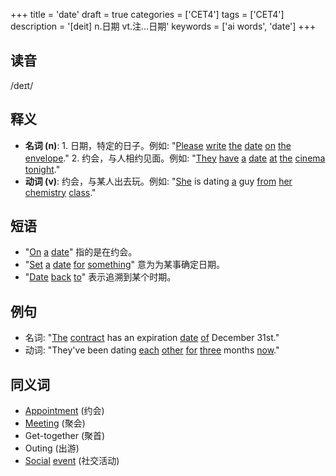 +++
title = 'date'
draft = true
categories = ['CET4']
tags = ['CET4']
description = '[deit] n.日期 vt.注…日期'
keywords = ['ai words', 'date']
+++

## 读音
/deɪt/

## 释义
- **名词 (n)**: 1. 日期，特定的日子。例如: "[Please](/zh/post/please/) [write](/zh/post/write/) [the](/zh/post/the/) [date](/zh/post/date/) [on](/zh/post/on/) [the](/zh/post/the/) [envelope](/zh/post/envelope/)." 2. 约会，与人相约见面。例如: "[They](/zh/post/they/) [have](/zh/post/have/) [a](/zh/post/a/) [date](/zh/post/date/) [at](/zh/post/at/) [the](/zh/post/the/) [cinema](/zh/post/cinema/) [tonight](/zh/post/tonight/)."
- **动词 (v)**: 约会，与某人出去玩。例如: "[She](/zh/post/she/) is dating [a](/zh/post/a/) guy [from](/zh/post/from/) [her](/zh/post/her/) [chemistry](/zh/post/chemistry/) [class](/zh/post/class/)."

## 短语
- "[On](/zh/post/on/) [a](/zh/post/a/) [date](/zh/post/date/)" 指的是在约会。
- "[Set](/zh/post/set/) [a](/zh/post/a/) [date](/zh/post/date/) [for](/zh/post/for/) [something](/zh/post/something/)" 意为为某事确定日期。
- "[Date](/zh/post/date/) [back](/zh/post/back/) [to](/zh/post/to/)" 表示追溯到某个时期。

## 例句
- 名词: "[The](/zh/post/the/) [contract](/zh/post/contract/) has an expiration [date](/zh/post/date/) [of](/zh/post/of/) December 31st."
- 动词: "They've been dating [each](/zh/post/each/) [other](/zh/post/other/) [for](/zh/post/for/) [three](/zh/post/three/) months [now](/zh/post/now/)."

## 同义词
- [Appointment](/zh/post/appointment/) (约会)
- [Meeting](/zh/post/meeting/) (聚会)
- Get-together (聚首)
- Outing (出游)
- [Social](/zh/post/social/) [event](/zh/post/event/) (社交活动)
